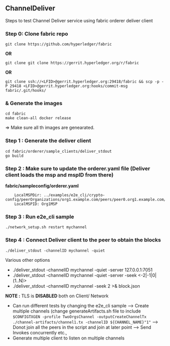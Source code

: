 ## ChannelDeliver
Steps to test Channel Deliver service using fabric orderer deliver client 


### Step 0: Clone fabric repo
```
git clone https://github.com/hyperledger/fabric
```
**OR**
```
git clone git clone https://gerrit.hyperledger.org/r/fabric
```
**OR**
```
git clone ssh://<LFID>@gerrit.hyperledger.org:29418/fabric && scp -p -P 29418 <LFID>@gerrit.hyperledger.org:hooks/commit-msg fabric/.git/hooks/
```

### & Generate the images

```
cd fabric
make clean-all docker release
```
=> Make sure all th images are genearated.

### Step 1 : Generate the deliver client 
```
cd fabric/orderer/sample_clients/deliver_stdout
go build
```

### Step 2 :  Make sure to update the orderer.yaml file  (Deliver client loads the msp and mspID from there)

**fabric/sampleconfig/orderer.yaml**

```
    LocalMSPDir: ../examples/e2e_cli/crypto-config/peerOrganizations/org1.example.com/peers/peer0.org1.example.com/msp
    LocalMSPID: Org1MSP
```

### Step 3 : Run e2e_cli sample
```
./network_setup.sh restart mychannel
```

### Step 4 :  Connect Deliver client to the peer to obtain the blocks

```
./deliver_stdout -channelID mychannel -quiet
```

Various other options

* ./deliver_stdout -channelID mychannel -quiet -server 127.0.0.1:7051
* ./deliver_stdout -channelID mychannel -quiet -server -seek <-2|-1|0|(1..N)>
* ./deliver_stdout -channelID mychannel -seek 2 >& block.json
 
**NOTE :** TLS is **DISABLED** both on Client/ Network

* Can run different tests by changing the e2e_cli sample
  --> Create multiple channels 
  (change generateArtifacts.sh file to include `$CONFIGTXGEN -profile TwoOrgsChannel -outputCreateChannelTx ./channel-artifacts/channel1.tx -channelID ${CHANNEL_NAME}"1"`
  --> Donot join all the peers in the script and join at later point
  --> Send Invokes concurrently etc.,
* Generate multiple client to listen on multiple channels
